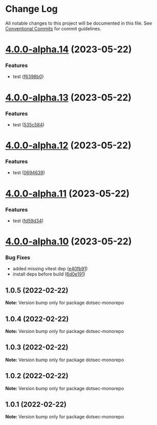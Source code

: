 # Change Log

All notable changes to this project will be documented in this file.
See [Conventional Commits](https://conventionalcommits.org) for commit guidelines.

# [4.0.0-alpha.14](https://github.com/jpwesselink/dotsec/compare/v4.0.0-alpha.13...v4.0.0-alpha.14) (2023-05-22)


### Features

* test ([f6398b0](https://github.com/jpwesselink/dotsec/commit/f6398b0f6a5829be93640421aba28dd73e012df4))





# [4.0.0-alpha.13](https://github.com/jpwesselink/dotsec/compare/v4.0.0-alpha.12...v4.0.0-alpha.13) (2023-05-22)


### Features

* test ([535c584](https://github.com/jpwesselink/dotsec/commit/535c5844c06fda4b8bdd6d359e080f42033ef3a4))





# [4.0.0-alpha.12](https://github.com/jpwesselink/dotsec/compare/v4.0.0-alpha.11...v4.0.0-alpha.12) (2023-05-22)


### Features

* test ([0694639](https://github.com/jpwesselink/dotsec/commit/06946392e67b69f6bf7e29417a29784871f6c0fe))





# [4.0.0-alpha.11](https://github.com/jpwesselink/dotsec/compare/v4.0.0-alpha.10...v4.0.0-alpha.11) (2023-05-22)


### Features

* test ([fd59d34](https://github.com/jpwesselink/dotsec/commit/fd59d34bc06d148557b3a97dfc5869b239b4f08c))





# [4.0.0-alpha.10](https://github.com/jpwesselink/dotsec/compare/v2.0.0-alpha.1...v4.0.0-alpha.10) (2023-05-22)


### Bug Fixes

* added missing vitest dep ([e40fb91](https://github.com/jpwesselink/dotsec/commit/e40fb916646a3a0255f0b0001b47c0f230bef491))
* install deps before build ([6d0e191](https://github.com/jpwesselink/dotsec/commit/6d0e191803d5865f02868d64e98396492584ada7))





## 1.0.5 (2022-02-22)

**Note:** Version bump only for package dotsec-monorepo





## 1.0.4 (2022-02-22)

**Note:** Version bump only for package dotsec-monorepo





## 1.0.3 (2022-02-22)

**Note:** Version bump only for package dotsec-monorepo





## 1.0.2 (2022-02-22)

**Note:** Version bump only for package dotsec-monorepo





## 1.0.1 (2022-02-22)

**Note:** Version bump only for package dotsec-monorepo
